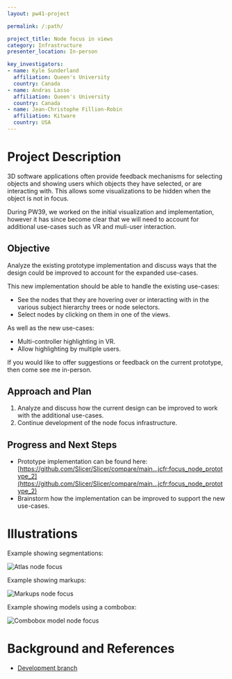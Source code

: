 ```yaml
---
layout: pw41-project

permalink: /:path/

project_title: Node focus in views
category: Infrastructure
presenter_location: In-person

key_investigators:
- name: Kyle Sunderland
  affiliation: Queen's University
  country: Canada
- name: Andras Lasso
  affiliation: Queen's University
  country: Canada
- name: Jean-Christophe Fillion-Robin
  affiliation: Kitware
  country: USA
---
```


# Project Description

3D software applications often provide feedback mechanisms for selecting objects and showing users which objects they have selected, or are interacting with. This allows some visualizations to be hidden when the object is not in focus.

During PW39, we worked on the initial visualization and implementation, however it has since become clear that we will need to account for additional use-cases such as VR and muli-user interaction.

## Objective

Analyze the existing prototype implementation and discuss ways that the design could be improved to account for the expanded use-cases.

This new implementation should be able to handle the existing use-cases:
- See the nodes that they are hovering over or interacting with in the various subject hierarchy trees or node selectors.
- Select nodes by clicking on them in one of the views.

As well as the new use-cases:
- Multi-controller highlighting in VR.
- Allow highlighting by multiple users.

If you would like to offer suggestions or feedback on the current prototype, then come see me in-person.

## Approach and Plan

<!-- Describe here HOW you would like to achieve the objectives stated above. -->

1. Analyze and discuss how the current design can be improved to work with the additional use-cases.
2. Continue development of the node focus infrastructure.

## Progress and Next Steps

- Prototype implementation can be found here: [https://github.com/Slicer/Slicer/compare/main...jcfr:focus_node_prototype_2](https://github.com/Slicer/Slicer/compare/main...jcfr:focus_node_prototype_2)
- Brainstorm how the implementation can be improved to support the new use-cases.

# Illustrations

Example showing segmentations:

![Atlas node focus](https://github.com/NA-MIC/ProjectWeek/assets/9222709/cd0fd740-2aee-4010-b73d-dc8a53f8e58e)

Example showing markups:

![Markups node focus](https://github.com/NA-MIC/ProjectWeek/assets/9222709/2ecbef2b-e7a2-4317-9e9d-1191f5a75d4f)

Example showing models using a combobox:

![Combobox model node focus](https://github.com/NA-MIC/ProjectWeek/assets/9222709/7450c678-f8eb-482b-97c2-e0b95d4e05bc)

# Background and References

- [Development branch](https://github.com/Slicer/Slicer/compare/main...jcfr:focus_node_prototype_2)
